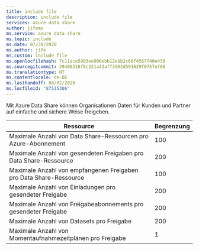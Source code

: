 ```yaml
---
title: include file
description: include file
services: azure data share
author: jifems
ms.service: azure data share
ms.topic: include
ms.date: 07/30/2020
ms.author: jife
ms.custom: include file
ms.openlocfilehash: 7c11ace5983ee906ebb12ebb2c60f4567f40e430
ms.sourcegitcommit: 29400316f0c221a43aff3962d591629f0757e780
ms.translationtype: HT
ms.contentlocale: de-DE
ms.lasthandoff: 08/02/2020
ms.locfileid: "87515306"
---
```

Mit Azure Data Share können Organisationen Daten für Kunden und Partner auf einfache und sichere Weise freigeben.

| **Ressource** | **Begrenzung** |
| --- | --- |
| Maximale Anzahl von Data Share-Ressourcen pro Azure-Abonnement |100 |
| Maximale Anzahl von gesendeten Freigaben pro Data Share-Ressource |200 |
| Maximale Anzahl von empfangenen Freigaben pro Data Share-Ressource |100 |
| Maximale Anzahl von Einladungen pro gesendeter Freigabe |200 |
| Maximale Anzahl von Freigabeabonnements pro gesendeter Freigabe |200 |
| Maximale Anzahl von Datasets pro Freigabe |200 |
| Maximale Anzahl von Momentaufnahmezeitplänen pro Freigabe |1 |
